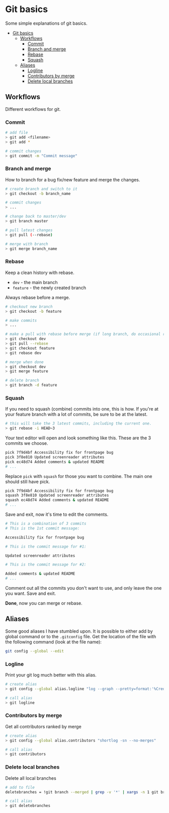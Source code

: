 # Git basics

Some simple explanations of git basics.

-   [Git basics](#git-basics)
    -   [Workflows](#workflows)
        -   [Commit](#commit)
        -   [Branch and merge](#branch-and-merge)
        -   [Rebase](#rebase)
        -   [Squash](#squash)
    -   [Aliases](#aliases)
        -   [Logline](#logline)
        -   [Contributors by merge](#contributors-by-merge)
        -   [Delete local branches](#delete-local-branches)

## Workflows

Different workflows for git.

### Commit

```bash
# add file
> git add <filename>
> git add *

# commit changes
> git commit -m "Commit message"
```

### Branch and merge

How to branch for a bug fix/new feature and merge the changes.

```bash
# create branch and switch to it
> git checkout -b branch_name

# commit changes
> ...

# change back to master/dev
> git branch master

# pull latest changes
> git pull (--rebase)

# merge with branch
> git merge branch_name
```

### Rebase

Keep a clean history with rebase.

-   `dev` - the main branch
-   `feature` - the newly created branch

Always rebase before a merge.

```bash
# checkout new branch
> git checkout -b feature

# make commits
> ...

# make a pull with rebase before merge (if long branch, do occasional rebases)
> git checkout dev
> git pull --rebase
> git checkout feature
> git rebase dev

# merge when done
> git checkout dev
> git merge feature

# delete branch
> git branch -d feature
```

### Squash

If you need to squash (combine) commits into one, this is how. If you're at your feature branch with a lot of commits, be sure to be at the latest.

```bash
# this will take the 3 latest commits, including the current one.
> git rebase -i HEAD~3
```

Your text editor will open and look something like this. These are the 3 commits we choose.

```bash
pick 7f9d4bf Accessibility fix for frontpage bug
pick 3f8e810 Updated screenreader attributes
pick ec48d74 Added comments & updated README
# ...
```

Replace `pick` with `squash` for those you want to combine. The main one should still have pick.

```bash
pick 7f9d4bf Accessibility fix for frontpage bug
squash 3f8e810 Updated screenreader attributes
squash ec48d74 Added comments & updated README
# ...
```

Save and exit, now it's time to edit the comments.

```bash
# This is a combination of 3 commits
# This is the 1st commit message:

Accessibility fix for frontpage bug

# This is the commit message for #1:

Updated screenreader attributes

# This is the commit message for #2:

Added comments & updated README
# ...
```

Comment out all the commits you don't want to use, and only leave the one you want. Save and exit.

**Done**, now you can merge or rebase.

## Aliases

Some good aliases I have stumbled upon. It is possible to either add by global command or to the `.gitconfig` file. Get the location of the file with the following command (look at the file name):

```bash
git config --global --edit
```

### Logline

Print your git log much better with this alias.

```bash
# create alias
> git config --global alias.logline "log --graph --pretty=format:'%Cred%h%Creset -%C(yellow)%d%Creset %s %Cgreen(%cr) %C(bold blue)<%an>%Creset' --abbrev-commit"

# call alias
> git logline
```

### Contributors by merge

Get all contributors ranked by merge

```bash
# create alias
> git config --global alias.contributors "shortlog -sn --no-merges"

# call alias
> git contributors
```

### Delete local branches

Delete all local branches

```bash
# add to file
deletebranches = !git branch --merged | grep -v '*' | xargs -n 1 git branch -d

# call alias
> git deletebranches
```